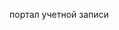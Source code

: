 <Token xmlns:xlink="http://www.w3.org/1999/xlink">портал учетной записи</Token>

<!--HONumber=Jun16_HO4-->


